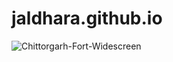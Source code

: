 # jaldhara.github.io
![Chittorgarh-Fort-Widescreen](https://user-images.githubusercontent.com/89703555/140955812-15e396de-037d-4ee8-9868-fa2967650b23.jpg)
